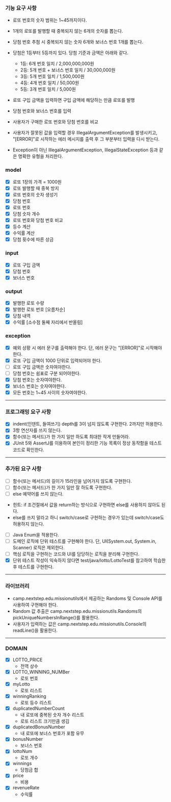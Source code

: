 ### 기능 요구 사항

- 로또 번호의 숫자 범위는 1~45까지이다.
- 1개의 로또를 발행할 때 중복되지 않는 6개의 숫자를 뽑는다.
- 당첨 번호 추첨 시 중복되지 않는 숫자 6개와 보너스 번호 1개를 뽑는다.
- 당첨은 1등부터 5등까지 있다. 당첨 기준과 금액은 아래와 같다.
    - 1등: 6개 번호 일치 / 2,000,000,000원
    - 2등: 5개 번호 + 보너스 번호 일치 / 30,000,000원
    - 3등: 5개 번호 일치 / 1,500,000원
    - 4등: 4개 번호 일치 / 50,000원
    - 5등: 3개 번호 일치 / 5,000원


- 로또 구입 금액을 입력하면 구입 금액에 해당하는 만큼 로또를 발행
- 당첨 번호와 보너스 번호를 입력
- 사용자가 구매한 로또 번호와 당첨 번호를 비교
- 사용자가 잘못된 값을 입력할 경우 IllegalArgumentException를 발생시키고,
<br>"[ERROR]"로 시작하는 에러 메시지를 출력 후 그 부분부터 입력을 다시 받는다.
- Exception이 아닌 IllegalArgumentException, IllegalStateException 등과 같은 명확한 유형을 처리한다.

### model
- [x] 로또 1장의 가격 = 1000원
- [x] 로또 발행할 때 중복 방지
- [x] 로또 번호의 숫자 생성기
- [x] 당첨 번호 
- [x] 로또 번호
- [x] 당첨 숫자 개수
- [x] 로또 번호와 당첨 번호 비교
- [x] 등수 계산
- [x] 수익률 계산
- [x] 당첨 횟수에 따른 상금

### input 
- [x] 로또 구입 금액
- [x] 당첨 번호
- [x] 보너스 번호

### output
- [x] 발행한 로또 수량
- [x] 발행한 로또 번호 [오름차순]
- [x] 당첨 내역
- [x] 수익률 [소수점 둘째 자리에서 반올림]

### exception
- [x] 예외 상황 시 에러 문구를 출력해야 한다. 단, 에러 문구는 "[ERROR]"로 시작해야 한다.
- [x] 로또 구입 금액이 1000 단위로 입력되어야 한다.
- [ ] 로또 구입 금액은 숫자여야한다.
- [ ] 당첨 번호는 쉼표로 구분 되어야한다.
- [x] 당첨 번호는 숫자여야한다.
- [x] 보너스 번호는 숫자여야한다.
- [x] 모든 번호는 1~45 사이의 숫자여야한다.

***
### 프로그래밍 요구 사항

- [x] indent(인덴트, 들여쓰기) depth를 3이 넘지 않도록 구현한다. 2까지만 허용한다.
- [x] 3항 연산자를 쓰지 않는다.
- [x] 함수(또는 메서드)가 한 가지 일만 하도록 최대한 작게 만들어라.
- [x] JUnit 5와 AssertJ를 이용하여 본인이 정리한 기능 목록이 정상 동작함을 테스트 코드로 확인한다.

***
### 추가된 요구 사항
- [ ] 함수(또는 메서드)의 길이가 15라인을 넘어가지 않도록 구현한다.
- [ ] 함수(또는 메서드)가 한 가지 일만 잘 하도록 구현한다.
- [ ] else 예약어를 쓰지 않는다. 
- 힌트: if 조건절에서 값을 return하는 방식으로 구현하면 else를 사용하지 않아도 된다.
- else를 쓰지 말라고 하니 switch/case로 구현하는 경우가 있는데 switch/case도 허용하지 않는다.
- [ ] Java Enum을 적용한다.
- [ ] 도메인 로직에 단위 테스트를 구현해야 한다. 단, UI(System.out, System.in, Scanner) 로직은 제외한다.
- [ ] 핵심 로직을 구현하는 코드와 UI를 담당하는 로직을 분리해 구현한다.
- [x] 단위 테스트 작성이 익숙하지 않다면 test/java/lotto/LottoTest를 참고하여 학습한 후 테스트를 구현한다.

***
### 라이브러리
- camp.nextstep.edu.missionutils에서 제공하는 Randoms 및 Console API를 사용하여 구현해야 한다.
- Random 값 추출은 camp.nextstep.edu.missionutils.Randoms의 pickUniqueNumbersInRange()를 활용한다.
- 사용자가 입력하는 값은 camp.nextstep.edu.missionutils.Console의 readLine()을 활용한다.

***
### DOMAIN
- [x] LOTTO_PRICE
  - 전역 상수
- [x] LOTTO_WINNING_NUMBer
  - 로또 번호
- [x] myLotto
  - 로또 리스트
- [x] winningRanking
  - 로또 등수 리스트
- [x] duplicatedNumberCount
  - 내 로또에 중복된 숫자 개수 리스트
  - 로또 리스트 크기만큼 생김
- [x] duplicatedBonusNumber
  - 내 로또에 보너스 번호가 포함 유무
- [x] bonusNumber
  - 보너스 번호
- [x] lottoNum
  - 로또 개수
- [x] winnings
  - 당첨금 합
- [x] price
  - 비용
- [x] revenueRate
  - 수익률